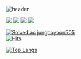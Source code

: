 ![header](https://capsule-render.vercel.app/api?type=Soft&color=auto&height=100&section=header&text=Hello-nl-I'm%20hoyoon&fontSize=30)

<img src="https://img.shields.io/badge/Java-006400?style=plastic&logo=OpenJDK&logoColor=white"/>
<img src="https://img.shields.io/badge/Spring-6DB33F?style=flat&logo=Spring&logoColor=white"/>
<img src="https://img.shields.io/badge/jQuery-0769AD?style=flat&logo=jQuery&logoColor=white"/>
<img src="https://img.shields.io/badge/MySQL-4479A1?style=flat&logo=MySQL&logoColor=white"/>

[![Solved.ac junghoyoon505](http://mazassumnida.wtf/api/generate_badge?boj=junghoyoon505)](https://solved.ac/junghoyoon505)<br/>
[![Hits](https://hits.seeyoufarm.com/api/count/incr/badge.svg?url=https%3A%2F%2Fgithub.com%2FJhoyoon&count_bg=%2379C83D&title_bg=%23555555&icon=java.svg&icon_color=%23E7E7E7&title=hits&edge_flat=false)](https://hits.seeyoufarm.com)

[![Top Langs](https://github-readme-stats.vercel.app/api/top-langs/?username=Jhoyoon&layout=compact)](https://github.com/Jhoyoon/github-readme-stats)


